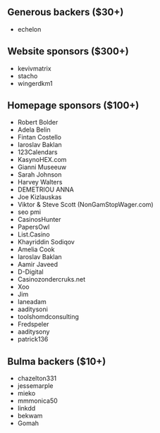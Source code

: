 <h2>Generous backers ($30+)</h2>

<ul>


  <li>
    echelon
  </li>

</ul>





<h2>Website sponsors ($300+)</h2>

<ul>


  <li>
    kevivmatrix
  </li>

  <li>
    stacho
  </li>

  <li>
    wingerdkm1
  </li>

</ul>



<h2>Homepage sponsors ($100+)</h2>

<ul>

  <li>
    Robert Bolder
  </li>

  <li>
    Adela Belin
  </li>

  <li>
    Fintan Costello
  </li>

  <li>
    Iaroslav Baklan
  </li>

  <li>
    123Calendars
  </li>

  <li>
    KasynoHEX.com
  </li>

  <li>
    Gianni Museeuw
  </li>

  <li>
    Sarah Johnson
  </li>

  <li>
    Harvey Walters
  </li>

  <li>
    DEMETRIOU ANNA
  </li>

  <li>
    Joe Kizlauskas
  </li>

  <li>
    Viktor &amp; Steve Scott (NonGamStopWager.com)
  </li>

  <li>
    seo pmi
  </li>

  <li>
    CasinosHunter
  </li>

  <li>
    PapersOwl
  </li>

  <li>
    List.Casino
  </li>

  <li>
    Khayriddin Sodiqov
  </li>

  <li>
    Amelia Cook
  </li>

  <li>
    Iaroslav Baklan
  </li>

  <li>
    Aamir Javeed
  </li>

  <li>
    D-Digital
  </li>

  <li>
    Casinozondercruks.net
  </li>

  <li>
    Xoo
  </li>

  <li>
    Jim
  </li>


  <li>
    laneadam
  </li>

  <li>
    aaditysoni
  </li>

  <li>
    toolshomdconsulting
  </li>

  <li>
    Fredspeler
  </li>

  <li>
    aaditysony
  </li>

  <li>
    patrick136
  </li>

</ul>



<h2>Bulma backers ($10+)</h2>

<ul>


  <li>
    chazelton331
  </li>

  <li>
    jessemarple
  </li>

  <li>
    mieko
  </li>

  <li>
    mmmonica50
  </li>

  <li>
    linkdd
  </li>

  <li>
    bekwam
  </li>

  <li>
    Gomah
  </li>

</ul>

